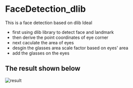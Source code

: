 # FaceDetection_dlib
This is a face detection based on dlib
Ideal
- first using dlib library to detect face and landmark
- then derive the point coordinates of eye corner
- next caculate the area of eyes 
- desgin the glasses area scale factor based on eyes' area
- add the glasses on the eyes

## The result shown below

![result](https://github.com/Birdylx/FaceDetection_dlib/blob/master/test_with_glass.jpg?raw=true)
